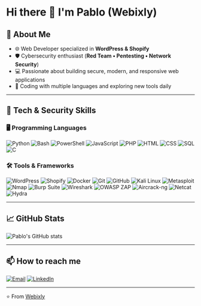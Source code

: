 # Hi there 👋 I'm Pablo (Webixly)

## 🚀 About Me
- 🌐 Web Developer specialized in **WordPress & Shopify**
- 🛡️ Cybersecurity enthusiast (**Red Team • Pentesting • Network Security**)
- 💻 Passionate about building secure, modern, and responsive web applications
- 🐍 Coding with multiple languages and exploring new tools daily

---

## 🔧 Tech & Security Skills

### 🖥️ Programming Languages
![Python](https://img.shields.io/badge/Python-3776AB?logo=python&logoColor=white)
![Bash](https://img.shields.io/badge/Bash-4EAA25?logo=gnubash&logoColor=white)
![PowerShell](https://img.shields.io/badge/PowerShell-5391FE?logo=powershell&logoColor=white)
![JavaScript](https://img.shields.io/badge/JavaScript-F7DF1E?logo=javascript&logoColor=black)
![PHP](https://img.shields.io/badge/PHP-777BB4?logo=php&logoColor=white)
![HTML](https://img.shields.io/badge/HTML5-E34F26?logo=html5&logoColor=white)
![CSS](https://img.shields.io/badge/CSS3-1572B6?logo=css3&logoColor=white)
![SQL](https://img.shields.io/badge/SQL-003B57?logo=sqlite&logoColor=white)
![C](https://img.shields.io/badge/C-00599C?logo=c&logoColor=white)

### 🛠️ Tools & Frameworks
![WordPress](https://img.shields.io/badge/WordPress-21759B?logo=wordpress&logoColor=white)
![Shopify](https://img.shields.io/badge/Shopify-7AB55C?logo=shopify&logoColor=white)
![Docker](https://img.shields.io/badge/Docker-2496ED?logo=docker&logoColor=white)
![Git](https://img.shields.io/badge/Git-F05032?logo=git&logoColor=white)
![GitHub](https://img.shields.io/badge/GitHub-181717?logo=github&logoColor=white)
![Kali Linux](https://img.shields.io/badge/Kali_Linux-557C94?logo=kalilinux&logoColor=white)
![Metasploit](https://img.shields.io/badge/Metasploit-0088CC?logo=metasploit&logoColor=white)
![Nmap](https://img.shields.io/badge/Nmap-004C99?logo=nmap&logoColor=white)
![Burp Suite](https://img.shields.io/badge/Burp_Suite-FF6633?logo=burpsuite&logoColor=white)
![Wireshark](https://img.shields.io/badge/Wireshark-1679A7?logo=wireshark&logoColor=white)
![OWASP ZAP](https://img.shields.io/badge/OWASP_ZAP-231F20?logo=owasp&logoColor=white)
![Aircrack-ng](https://img.shields.io/badge/Aircrack--ng-FF6600?logo=aircrack-ng&logoColor=white)
![Netcat](https://img.shields.io/badge/Netcat-003366?logo=gnu&logoColor=white)
![Hydra](https://img.shields.io/badge/Hydra-990000?logo=linux&logoColor=white)

---

## 📈 GitHub Stats
![Pablo's GitHub stats](https://github-readme-stats.vercel.app/api?username=webixly&show_icons=true&theme=radical)

---

## 📫 How to reach me
[![Email](https://img.shields.io/badge/Email-webiixly%40gmail.com-red?logo=gmail&logoColor=white)](mailto:webiixly@gmail.com)
[![LinkedIn](https://img.shields.io/badge/LinkedIn-Connect-blue?logo=linkedin)](https://linkedin.com/in/yourprofile)


---

⭐️ From [Webixly](https://github.com/webixly)

